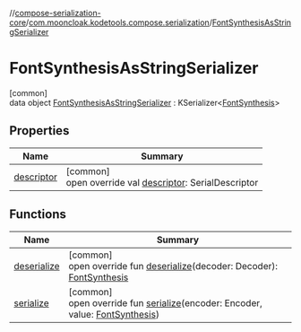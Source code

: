 //[compose-serialization-core](../../../index.md)/[com.mooncloak.kodetools.compose.serialization](../index.md)/[FontSynthesisAsStringSerializer](index.md)

# FontSynthesisAsStringSerializer

[common]\
data object [FontSynthesisAsStringSerializer](index.md) : KSerializer&lt;[FontSynthesis](https://developer.android.com/reference/kotlin/androidx/compose/ui/text/font/FontSynthesis.html)&gt;

## Properties

| Name | Summary |
|---|---|
| [descriptor](descriptor.md) | [common]<br>open override val [descriptor](descriptor.md): SerialDescriptor |

## Functions

| Name | Summary |
|---|---|
| [deserialize](deserialize.md) | [common]<br>open override fun [deserialize](deserialize.md)(decoder: Decoder): [FontSynthesis](https://developer.android.com/reference/kotlin/androidx/compose/ui/text/font/FontSynthesis.html) |
| [serialize](serialize.md) | [common]<br>open override fun [serialize](serialize.md)(encoder: Encoder, value: [FontSynthesis](https://developer.android.com/reference/kotlin/androidx/compose/ui/text/font/FontSynthesis.html)) |
